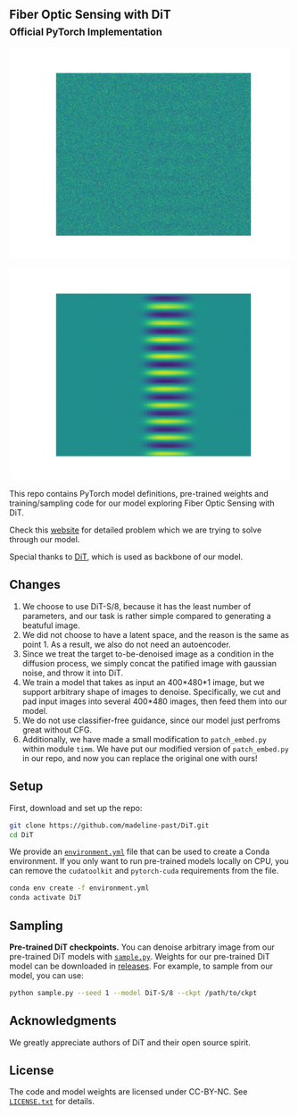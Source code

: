 ## Fiber Optic Sensing with DiT<br><sub>Official PyTorch Implementation</sub>

![input](visuals/input.png)

![output](visuals/output.png)

This repo contains PyTorch model definitions, pre-trained weights and training/sampling code for our model exploring Fiber Optic Sensing with DiT.

Check this [website](https://aragonphotonics.com/technology/) for detailed problem which we are trying to solve through our model.

Special thanks to [DiT](https://github.com/facebookresearch/DiT), which is used as backbone of our model.


## Changes

1. We choose to use DiT-S/8, because it has the least number of parameters, and our task is rather simple compared to generating a beatuful image.
2. We did not choose to have a latent space, and the reason is the same as point 1. As a result, we also do not need an autoencoder.
3. Since we treat the target to-be-denoised image as a condition in the diffusion process, we simply concat the patified image with gaussian noise, and throw it into DiT.
4. We train a model that takes as input an 400\*480\*1 image, but we support arbitrary shape of images to denoise. Specifically, we cut and pad input images into several 400\*480 images, then feed them into our model.
5. We do not use classifier-free guidance, since our model just perfroms great without CFG.
6. Additionally, we have made a small modification to `patch_embed.py` within module `timm`. We have put our modified version of `patch_embed.py` in our repo, and now you can replace the original one with ours!


## Setup

First, download and set up the repo:

```bash
git clone https://github.com/madeline-past/DiT.git
cd DiT
```

We provide an [`environment.yml`](environment.yml) file that can be used to create a Conda environment. If you only want 
to run pre-trained models locally on CPU, you can remove the `cudatoolkit` and `pytorch-cuda` requirements from the file.

```bash
conda env create -f environment.yml
conda activate DiT
```


## Sampling 

**Pre-trained DiT checkpoints.** You can denoise arbitrary image from our pre-trained DiT models with [`sample.py`](sample.py). Weights for our pre-trained DiT model can be downloaded in [releases](https://github.com/madeline-past/DiT/releases/tag/v1.0.0). For example, to sample from
our model, you can use:

```bash
python sample.py --seed 1 --model DiT-S/8 --ckpt /path/to/ckpt
```


## Acknowledgments
We greatly appreciate authors of DiT and their open source spirit.

## License
The code and model weights are licensed under CC-BY-NC. See [`LICENSE.txt`](LICENSE.txt) for details.
